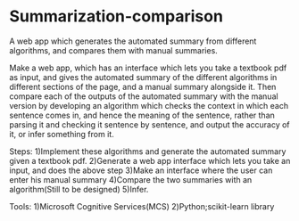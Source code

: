 # Summarization-comparison

A web app which generates the automated summary from different algorithms, and compares them with manual summaries.

Make a web app, which has an interface which lets you take a textbook pdf as input, and gives the automated summary of the different algorithms in different sections of the page, and a manual summary alongside it. Then compare each of the outputs of the automated summary with the manual version by developing an algorithm which checks the context in which each sentence comes in, and hence the meaning of the sentence, rather than parsing it and checking it sentence by sentence, and output the accuracy of it, or infer something from it.

Steps:
1)Implement these algorithms and generate the automated summary given a textbook pdf.
2)Generate a web app interface which lets you take an input, and does the above step
3)Make an interface where the user can enter his manual summary
4)Compare the two summaries with an algorithm(Still to be designed)
5)Infer.


Tools:
1)Microsoft Cognitive Services(MCS)
2)Python;scikit-learn library
